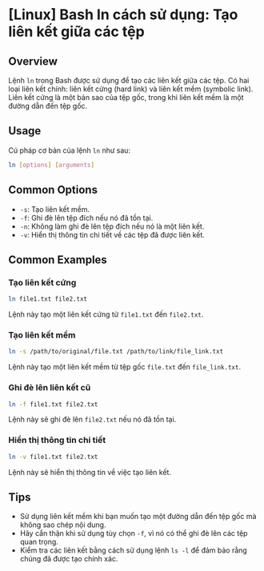 # [Linux] Bash ln cách sử dụng: Tạo liên kết giữa các tệp

## Overview
Lệnh `ln` trong Bash được sử dụng để tạo các liên kết giữa các tệp. Có hai loại liên kết chính: liên kết cứng (hard link) và liên kết mềm (symbolic link). Liên kết cứng là một bản sao của tệp gốc, trong khi liên kết mềm là một đường dẫn đến tệp gốc.

## Usage
Cú pháp cơ bản của lệnh `ln` như sau:
```bash
ln [options] [arguments]
```

## Common Options
- `-s`: Tạo liên kết mềm.
- `-f`: Ghi đè lên tệp đích nếu nó đã tồn tại.
- `-n`: Không làm ghi đè lên tệp đích nếu nó là một liên kết.
- `-v`: Hiển thị thông tin chi tiết về các tệp đã được liên kết.

## Common Examples
### Tạo liên kết cứng
```bash
ln file1.txt file2.txt
```
Lệnh này tạo một liên kết cứng từ `file1.txt` đến `file2.txt`.

### Tạo liên kết mềm
```bash
ln -s /path/to/original/file.txt /path/to/link/file_link.txt
```
Lệnh này tạo một liên kết mềm từ tệp gốc `file.txt` đến `file_link.txt`.

### Ghi đè lên liên kết cũ
```bash
ln -f file1.txt file2.txt
```
Lệnh này sẽ ghi đè lên `file2.txt` nếu nó đã tồn tại.

### Hiển thị thông tin chi tiết
```bash
ln -v file1.txt file2.txt
```
Lệnh này sẽ hiển thị thông tin về việc tạo liên kết.

## Tips
- Sử dụng liên kết mềm khi bạn muốn tạo một đường dẫn đến tệp gốc mà không sao chép nội dung.
- Hãy cẩn thận khi sử dụng tùy chọn `-f`, vì nó có thể ghi đè lên các tệp quan trọng.
- Kiểm tra các liên kết bằng cách sử dụng lệnh `ls -l` để đảm bảo rằng chúng đã được tạo chính xác.